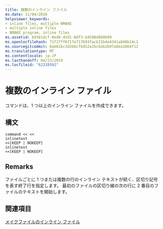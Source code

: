 ```yaml
---
title: 複数のインライン ファイル
ms.date: 11/04/2016
helpviewer_keywords:
- inline files, multiple NMAKE
- multiple inline files
- NMAKE program, inline files
ms.assetid: 6d381dcf-0ed8-45d1-8df3-b4598d860b99
ms.openlocfilehash: 71f17ff6717e717693facb21b4a4341a040b14c1
ms.sourcegitcommit: 0ab61bc3d2b6cfbd52a16c6ab2b97a8ea1864f12
ms.translationtype: MT
ms.contentlocale: ja-JP
ms.lasthandoff: 04/23/2019
ms.locfileid: "62320592"
---
```

# <a name="multiple-inline-files"></a>複数のインライン ファイル

コマンドは、1 つ以上のインライン ファイルを作成できます。

## <a name="syntax"></a>構文

```
command << <<
inlinetext
<<[KEEP | NOKEEP]
inlinetext
<<[KEEP | NOKEEP]
```

## <a name="remarks"></a>Remarks

ファイルごとに 1 つまたは複数の行のインライン テキストが続く、区切り記号を表す終了行を指定します。 最初のファイルの区切り線の次の行に 2 番目のファイルのテキストを開始します。

## <a name="see-also"></a>関連項目

[メイクファイルのインライン ファイル](inline-files-in-a-makefile.md)
